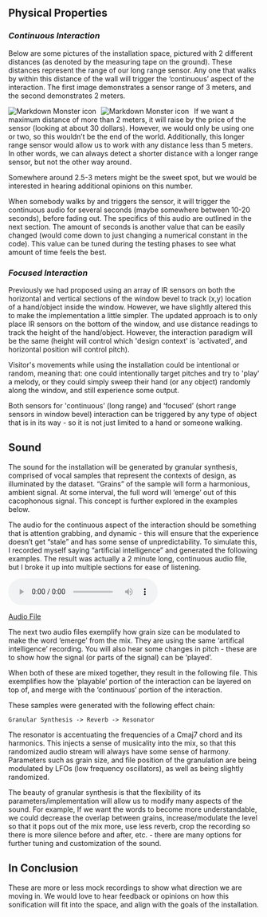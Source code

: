 ## __Physical Properties__

 ### *Continuous  Interaction*
Below are some pictures of the installation space, pictured with 2 different distances (as denoted by the measuring tape on the ground). These distances represent the range of our long range sensor. Any one that walks by within this distance of the wall will trigger the ‘continuous’ aspect of the interaction. The first image demonstrates a sensor range of 3 meters, and the second demonstrates 2 meters.

 <img src="./IMG_5373.png"
     alt="Markdown Monster icon"
     style="float: left;
    margin-right: 10px;" />

<img src="./IMG_5374.png"
     alt="Markdown Monster icon"
     style="float: left; margin-right: 10px;" />


 If we want a maximum distance of more than 2 meters, it will raise by the price of the sensor (looking at about 30 dollars). However, we would only be using one or two, so this wouldn’t be the end of the world. Additionally, this longer range sensor would allow us to work with any distance less than 5 meters. In other words, we can always detect a shorter distance with a longer range sensor, but not the other way around.

 Somewhere around 2.5-3 meters might be the sweet spot, but we would be interested in hearing additional opinions on this number.

 When somebody walks by and triggers the sensor, it will trigger the continuous audio for several seconds (maybe somewhere between 10-20 seconds), before fading out. The specifics of this audio are outlined in the next section. The amount of seconds is another value that can be easily changed (would come down to just changing a numerical constant in the code). This value can be tuned during the testing phases to see what amount of time feels the best. 

 ### *Focused Interaction*
 Previously we had proposed using an array of IR sensors on both the horizontal and vertical sections of the window bevel to track (x,y) location of a hand/object inside the window. However, we have slightly altered this to make the implementation a little simpler. The updated approach is to only place IR sensors on the bottom of the window, and use distance readings to track the height of the hand/object. However, the interaction paradigm will be the same (height will control which 'design context' is 'activated', and horizontal position will control pitch).

 Visitor's movements while using the installation could be intentional or random, meaning that: one could intentionally target pitches and try to 'play' a melody, or they could simply sweep their hand (or any object) randomly along the window, and still experience some output.  

 Both sensors for 'continuous’ (long range) and ‘focused’ (short range sensors in window bevel) interaction can be triggered by any type of object that is in its way - so it is not just limited to a hand or someone walking.



## __Sound__
 The sound for the installation will be generated by granular synthesis, comprised of vocal samples that represent the contexts of design, as illuminated by the dataset. “Grains” of the sample will form a harmonious, ambient signal. At some interval, the full word will ‘emerge’ out of this cacophonous signal. This concept is further explored in the examples below. 

The audio for the continuous aspect of the interaction should be something that is attention grabbing, and dynamic - this will ensure that the experience doesn’t get “stale” and has some sense of unpredictability. To simulate this, I recorded myself saying “artificial intelligence” and generated the following examples. The result was actually a 2 minute long, continuous audio file, but I broke it up into multiple sections for ease of listening.

<audio
    controls
    src="installation_sample_continuous_1.wav">
        Your browser does not support the
        <code>audio</code> element.
</audio>

[Audio File](./installation_sample_continuous_1.wav)

The next two audio files exemplify how grain size can be modulated to make the word ‘emerge’ from the mix. They are using the same ‘artifical intelligence’ recording. You will also hear some changes in pitch - these are to show how the signal (or parts of the signal) can be ‘played’.

When both of these are mixed together, they result in the following file. This exemplifies how the ‘playable’ portion of the interaction can be layered on top of, and merge with the ‘continuous’ portion of the interaction. 

These samples were generated with the following effect chain: 

    Granular Synthesis -> Reverb -> Resonator

The resonator is accentuating the frequencies of a Cmaj7 chord and its harmonics. This injects a sense of musicality into the mix, so that this randomized audio stream will always have some sense of harmony. Parameters such as grain size, and file position of the granulation are being modulated by LFOs (low frequency oscillators), as well as being slightly randomized.

The beauty of granular synthesis is that the flexibility of its parameters/implementation will allow us to modify many aspects of the sound. For example, If we want the words to become more understandable, we could decrease the overlap between grains, increase/modulate the level so that it pops out of the mix more, use less reverb, crop the recording so there is more silence before and after, etc. - there are many options for further tuning and customization of the sound. 
## __In Conclusion__
These are more or less mock recordings to show what direction we are moving in. We would love to hear feedback or opinions on how this sonification will fit into the space, and align with the goals of the installation.